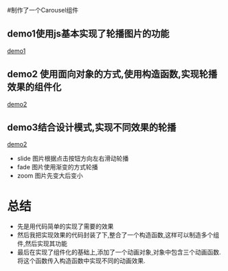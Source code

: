 #制作了一个Carousel组件

## demo1使用js基本实现了轮播图片的功能
[demo1](https://gitgundam.github.io/whell-Carousel/Demo1_Carousel基础实现轮播效果/1.html)
## demo2 使用面向对象的方式,使用构造函数,实现轮播效果的组件化
[demo2](https://gitgundam.github.io/whell-Carousel/Demo_2Carousel封装构造函数/1.html)
## demo3结合设计模式,实现不同效果的轮播
[demo2](https://gitgundam.github.io/whell-Carousel/Demo3_Carousel实现不同组件多种轮播效果/1.html)
- slide 图片根据点击按钮方向左右滑动轮播
- fade 图片使用渐变的方式轮播
- zoom 图片先变大后变小
# 总结
- 先是用代码简单的实现了需要的效果
- 然后我把实现效果的代码封装了下,整合了一个构造函数,这样可以制造多个组件,然后实现其功能
- 最后在实现了组件化的基础上,添加了一个动画对象,对象中包含三个动画函数.将这个函数传入构造函数中实现不同的动画效果.
